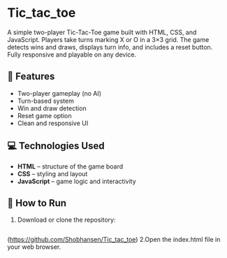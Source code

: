# Tic_tac_toe
A simple two-player Tic-Tac-Toe game built with HTML, CSS, and JavaScript. Players take turns marking X or O in a 3×3 grid. The game detects wins and draws, displays turn info, and includes a reset button. Fully responsive and playable on any device.

## 🧩 Features

- Two-player gameplay (no AI)
- Turn-based system
- Win and draw detection
- Reset game option
- Clean and responsive UI

## 💻 Technologies Used

- **HTML** – structure of the game board
- **CSS** – styling and layout
- **JavaScript** – game logic and interactivity

## 🚀 How to Run

1. Download or clone the repository:
   ```bash
  (https://github.com/Shobhansen/Tic_tac_toe)
2.Open the index.html file in your web browser.

